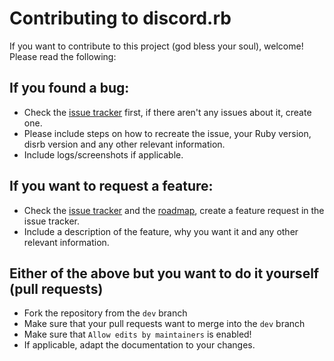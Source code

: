 # Contributing to discord.rb

If you want to contribute to this project (god bless your soul), welcome! Please read the following:

## If you found a bug:

- Check the [issue tracker](https://github.com/hoovad/discord.rb/issues) first, if there aren't any issues about it, create one.
- Please include steps on how to recreate the issue, your Ruby version, disrb version and any other relevant information.
- Include logs/screenshots if applicable.

## If you want to request a feature:

- Check the [issue tracker](https://github.com/hoovad/discord.rb/issues) and the [roadmap](README.md), create a feature request in the issue tracker.
- Include a description of the feature, why you want it and any other relevant information.

## Either of the above but you want to do it yourself (pull requests)

- Fork the repository from the `dev` branch
- Make sure that your pull requests want to merge into the `dev` branch
- Make sure that `Allow edits by maintainers` is enabled!
- If applicable, adapt the documentation to your changes.